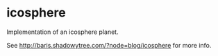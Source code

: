 icosphere
=========

Implementation of an icosphere planet.

See http://baris.shadowytree.com/?node=blog/icosphere for more info.
